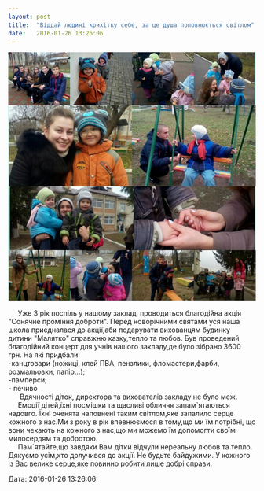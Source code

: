 ```yaml
---
layout: post
title:  "Віддай людині крихітку себе, за це душа поповнюється світлом"
date:   2016-01-26 13:26:06
---
```

![](/assets/tiger-1453807339.jpg)  

     Уже 3 рік поспіль у нашому закладі проводиться благодійна акція "Сонячне проміння доброти". Перед новорічними святами уся наша школа приєдналася до акції,аби подарувати вихованцям будинку дитини "Малятко" справжню казку,тепло та любов. Був проведений благодійний концерт для учнів нашого закладу,де було зібрано 3600 грн. На які придбали:  
\-канцтовари (ножиці, клей ПВА, пензлики, фломастери,фарби, розмальовки, папір...);  
\-памперси;  
\- печиво  
      Вдячності діток, директора та вихователів закладу не було меж.  
     Емоції дітей,їхні посмішки та щасливі обличчя запам\`ятаються надовго. Їхні оченята наповнені таким світлом,яке запалило серце кожного з нас.Ми з року в рік впевнюємося в тому,що ми їм потрібні, що вони чекають на кожного з нас,що ми можемо їм допомогти своїм милосердям та добротою.  
     Пам\`ятайте,що завдяки Вам дітки відчули нереальну любов та тепло. Дякуємо усім,хто долучився до акції. Не будьте байдужими. У кожного із Вас велике серце,яке повинно робити лише добрі справи.

  
Дата: 2016-01-26 13:26:06